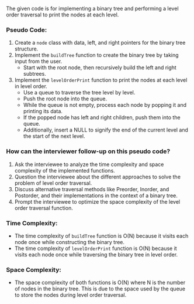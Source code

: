 The given code is for implementing a binary tree and performing a level order traversal to print the nodes at each level.

### Pseudo Code:
1. Create a `node` class with data, left, and right pointers for the binary tree structure.
2. Implement the `buildTree` function to create the binary tree by taking input from the user.
   - Start with the root node, then recursively build the left and right subtrees.
3. Implement the `levelOrderPrint` function to print the nodes at each level in level order.
   - Use a queue to traverse the tree level by level.
   - Push the root node into the queue.
   - While the queue is not empty, process each node by popping it and printing its data.
   - If the popped node has left and right children, push them into the queue.
   - Additionally, insert a NULL to signify the end of the current level and the start of the next level.

### How can the interviewer follow-up on this pseudo code?
1. Ask the interviewee to analyze the time complexity and space complexity of the implemented functions.
2. Question the interviewee about the different approaches to solve the problem of level order traversal.
3. Discuss alternative traversal methods like Preorder, Inorder, and Postorder, and their implementations in the context of a binary tree.
4. Prompt the interviewee to optimize the space complexity of the level order traversal function.

### Time Complexity:
- The time complexity of `buildTree` function is O(N) because it visits each node once while constructing the binary tree.
- The time complexity of `levelOrderPrint` function is O(N) because it visits each node once while traversing the binary tree in level order.

### Space Complexity:
- The space complexity of both functions is O(N) where N is the number of nodes in the binary tree. This is due to the space used by the queue to store the nodes during level order traversal.